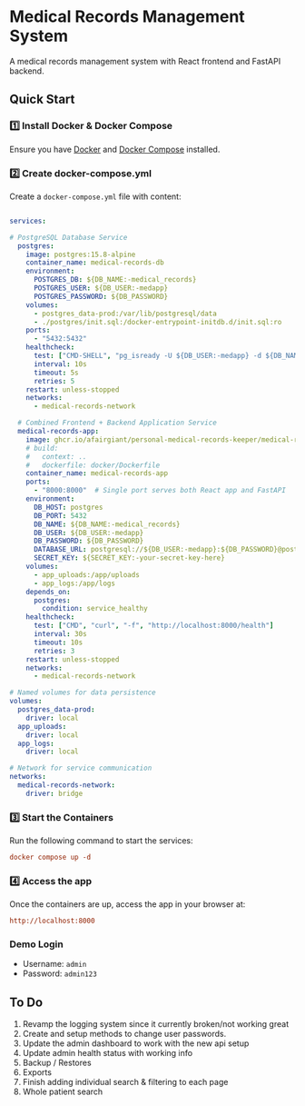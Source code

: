 # Medical Records Management System

A medical records management system with React frontend and FastAPI backend.

## Quick Start

### 1️⃣ Install Docker & Docker Compose

Ensure you have [Docker](https://docs.docker.com/get-docker/) and [Docker Compose](https://docs.docker.com/compose/install/) installed.

### 2️⃣ Create docker-compose.yml

Create a `docker-compose.yml` file with content:

```yaml

services:  

# PostgreSQL Database Service
  postgres:
    image: postgres:15.8-alpine
    container_name: medical-records-db
    environment:
      POSTGRES_DB: ${DB_NAME:-medical_records}
      POSTGRES_USER: ${DB_USER:-medapp}
      POSTGRES_PASSWORD: ${DB_PASSWORD}
    volumes:
      - postgres_data-prod:/var/lib/postgresql/data
      - ./postgres/init.sql:/docker-entrypoint-initdb.d/init.sql:ro
    ports:
      - "5432:5432"    
    healthcheck:
      test: ["CMD-SHELL", "pg_isready -U ${DB_USER:-medapp} -d ${DB_NAME:-medical_records}"]
      interval: 10s
      timeout: 5s
      retries: 5
    restart: unless-stopped
    networks:
      - medical-records-network

  # Combined Frontend + Backend Application Service
  medical-records-app:
    image: ghcr.io/afairgiant/personal-medical-records-keeper/medical-records:latest
    # build:
    #   context: ..
    #   dockerfile: docker/Dockerfile    
    container_name: medical-records-app
    ports:
      - "8000:8000"  # Single port serves both React app and FastAPI      
    environment:
      DB_HOST: postgres
      DB_PORT: 5432
      DB_NAME: ${DB_NAME:-medical_records}
      DB_USER: ${DB_USER:-medapp}
      DB_PASSWORD: ${DB_PASSWORD}
      DATABASE_URL: postgresql://${DB_USER:-medapp}:${DB_PASSWORD}@postgres:5432/${DB_NAME:-medical_records}
      SECRET_KEY: ${SECRET_KEY:-your-secret-key-here}
    volumes:
      - app_uploads:/app/uploads
      - app_logs:/app/logs
    depends_on:
      postgres:
        condition: service_healthy
    healthcheck:
      test: ["CMD", "curl", "-f", "http://localhost:8000/health"]
      interval: 30s
      timeout: 10s
      retries: 3
    restart: unless-stopped
    networks:
      - medical-records-network

# Named volumes for data persistence
volumes:
  postgres_data-prod:
    driver: local
  app_uploads:
    driver: local
  app_logs:
    driver: local

# Network for service communication
networks:
  medical-records-network:
    driver: bridge
```

### 3️⃣ Start the Containers

Run the following command to start the services:

```ini
docker compose up -d
```

### 4️⃣ Access the app

Once the containers are up, access the app in your browser at:

```ini
http://localhost:8000
```

### Demo Login
- Username: `admin`
- Password: `admin123`

## To Do

1. Revamp the logging system since it currently broken/not working great
2. Create and setup methods to change user passwords.
3. Update the admin dashboard to work with the new api setup
4. Update admin health status with working info
5. Backup / Restores
6. Exports
7. Finish adding individual search & filtering to each page
8. Whole patient search

